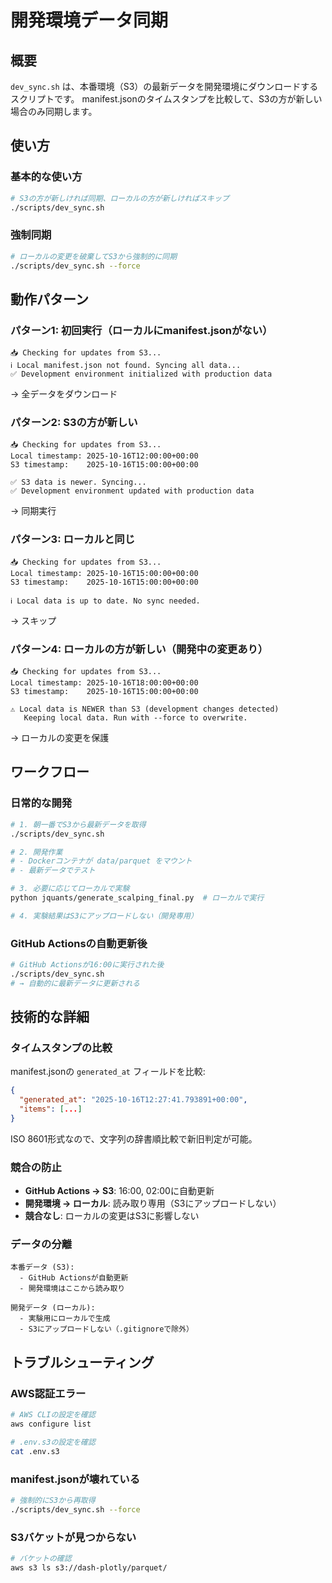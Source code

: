 # 開発環境データ同期

## 概要

`dev_sync.sh` は、本番環境（S3）の最新データを開発環境にダウンロードするスクリプトです。
manifest.jsonのタイムスタンプを比較して、S3の方が新しい場合のみ同期します。

## 使い方

### 基本的な使い方

```bash
# S3の方が新しければ同期、ローカルの方が新しければスキップ
./scripts/dev_sync.sh
```

### 強制同期

```bash
# ローカルの変更を破棄してS3から強制的に同期
./scripts/dev_sync.sh --force
```

## 動作パターン

### パターン1: 初回実行（ローカルにmanifest.jsonがない）
```
📥 Checking for updates from S3...
ℹ️ Local manifest.json not found. Syncing all data...
✅ Development environment initialized with production data
```
→ 全データをダウンロード

### パターン2: S3の方が新しい
```
📥 Checking for updates from S3...
Local timestamp: 2025-10-16T12:00:00+00:00
S3 timestamp:    2025-10-16T15:00:00+00:00

✅ S3 data is newer. Syncing...
✅ Development environment updated with production data
```
→ 同期実行

### パターン3: ローカルと同じ
```
📥 Checking for updates from S3...
Local timestamp: 2025-10-16T15:00:00+00:00
S3 timestamp:    2025-10-16T15:00:00+00:00

ℹ️ Local data is up to date. No sync needed.
```
→ スキップ

### パターン4: ローカルの方が新しい（開発中の変更あり）
```
📥 Checking for updates from S3...
Local timestamp: 2025-10-16T18:00:00+00:00
S3 timestamp:    2025-10-16T15:00:00+00:00

⚠️ Local data is NEWER than S3 (development changes detected)
   Keeping local data. Run with --force to overwrite.
```
→ ローカルの変更を保護

## ワークフロー

### 日常的な開発

```bash
# 1. 朝一番でS3から最新データを取得
./scripts/dev_sync.sh

# 2. 開発作業
# - Dockerコンテナが data/parquet をマウント
# - 最新データでテスト

# 3. 必要に応じてローカルで実験
python jquants/generate_scalping_final.py  # ローカルで実行

# 4. 実験結果はS3にアップロードしない（開発専用）
```

### GitHub Actionsの自動更新後

```bash
# GitHub Actionsが16:00に実行された後
./scripts/dev_sync.sh
# → 自動的に最新データに更新される
```

## 技術的な詳細

### タイムスタンプの比較

manifest.jsonの `generated_at` フィールドを比較:

```json
{
  "generated_at": "2025-10-16T12:27:41.793891+00:00",
  "items": [...]
}
```

ISO 8601形式なので、文字列の辞書順比較で新旧判定が可能。

### 競合の防止

- **GitHub Actions → S3**: 16:00, 02:00に自動更新
- **開発環境 → ローカル**: 読み取り専用（S3にアップロードしない）
- **競合なし**: ローカルの変更はS3に影響しない

### データの分離

```
本番データ (S3):
  - GitHub Actionsが自動更新
  - 開発環境はここから読み取り

開発データ (ローカル):
  - 実験用にローカルで生成
  - S3にアップロードしない（.gitignoreで除外）
```

## トラブルシューティング

### AWS認証エラー

```bash
# AWS CLIの設定を確認
aws configure list

# .env.s3の設定を確認
cat .env.s3
```

### manifest.jsonが壊れている

```bash
# 強制的にS3から再取得
./scripts/dev_sync.sh --force
```

### S3バケットが見つからない

```bash
# バケットの確認
aws s3 ls s3://dash-plotly/parquet/
```

